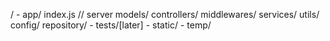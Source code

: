/
    - app/
      index.js // server
      models/
      controllers/
      middlewares/
      services/
      utils/
      config/
      repository/
    - tests/[later]
    - static/
    - temp/

